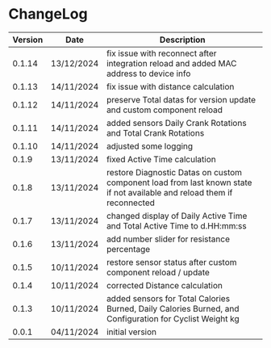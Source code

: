 # ChangeLog

| Version | Date | Description |
| --- | --- | --- |
| 0.1.14 | 13/12/2024 | fix issue with reconnect after integration reload and added MAC address to device info |
| 0.1.13 | 14/11/2024 | fix issue with distance calculation |
| 0.1.12 | 14/11/2024 | preserve Total datas for version update and custom component reload |
| 0.1.11 | 14/11/2024 | added sensors Daily Crank Rotations and Total Crank Rotations |
| 0.1.10 | 14/11/2024 | adjusted some logging |
| 0.1.9 | 13/11/2024 | fixed Active Time calculation |
| 0.1.8 | 13/11/2024 | restore Diagnostic Datas on custom component load from last known state if not available and reload them if reconnected |
| 0.1.7 | 13/11/2024 | changed display of Daily Active Time and Total Active Time to d.HH:mm:ss |
| 0.1.6 | 13/11/2024 | add number slider for resistance percentage |
| 0.1.5 | 10/11/2024 | restore sensor status after custom component reload / update |
| 0.1.4 | 10/11/2024 | corrected Distance calculation |
| 0.1.3 | 10/11/2024 | added sensors for Total Calories Burned, Daily Calories Burned, and Configuration for Cyclist Weight kg |
| 0.0.1 | 04/11/2024 | initial version |

